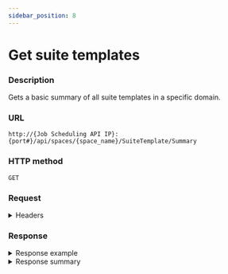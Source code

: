 ```yaml
---
sidebar_position: 8
---
```


# Get suite templates

### Description

Gets a basic summary of all suite templates in a specific domain.

### URL

`http://{Job Scheduling API IP}:{port#}/api/spaces/{space_name}/SuiteTemplate/Summary`

### HTTP method

`GET`

### Request

<details>
<summary>Headers</summary>


Example header format:

`Authorization: Basic <authorization token returned from the login method>`

`Content-Type: application/json`

| Parameter | Description/Comments |
| --- | --- |
| space_name | CloudShell domain in which the suite was executed. (string) |
</details>

### Response

<details>
<summary>Response example</summary>
```javascript
[
  {
    "id": "b25d72e0-4f44-4b62-949c-02596196b157",
    "name": "Hardware Network Test",
    "description": "",
    "ownerName": "admin",
    "ownerUsername": "admin",
    "createdDate": "2020-10-28T10:30:19.122Z",
    "modifiedDate": "2020-10-28T11:10:07.78Z"
  }
]
```
</details>

<details>
<summary>Response summary</summary>

| Parameter | Description/Comments |
| --- | --- |
| id | Suite template id. (guid) |
| name | Suite template name. (string) |
| description | Suite template description, if defined. (string) |
| ownerName | First and last name of the CloudShell user who owns the suite. (string) |
| ownerUserName | CloudShell username who owns the suite. (string) |
| createdDate | Suite template creation time. (ISO 8601 Date/Time format) |
| modifiedDate | Last modification time of suite template. (ISO 8601 Date/Time format) |
</details>